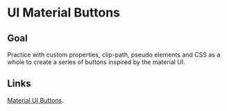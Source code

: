 # UI Material Buttons

<!-- ## [Live Demo]() -->

## Goal

Practice with custom properties, clip-path, pseudo elements and CSS as a whole to create a series of buttons inspired by the material UI.

## Links

[Material UI Buttons](https://material.io/components/buttons/).
